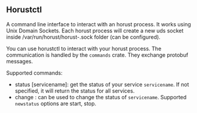 ## Horustctl

A command line interface to interact with an horust process. It works using Unix Domain Sockets.
Each horust process will create a new uds socket inside /var/run/horust/horust-<pid>.sock folder (can be configured).

You can use horustctl to interact with your horust process. The communication is handled by the `commands` crate. They
exchange protobuf messages.

Supported commands:

* status [servicename]: get the status of your service `servicename`. If not specified, it will return the status for
  all services.
* change <servicename> <newstatus>: can be used to change the status of `servicename`.
  Supported `newstatus` options are start, stop.
